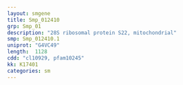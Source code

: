 ```yaml
---
layout: smgene
title: Smp_012410
grp: Smp_01
description: "28S ribosomal protein S22, mitochondrial"
smp: Smp_012410.1
uniprot: "G4VC49"
length:  1128
cdd: "cl10929, pfam10245"
kk: K17401
categories: sm
---
```

